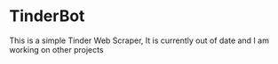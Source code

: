 # TinderBot
This is a simple Tinder Web Scraper, It is currently out of date and I am working on other projects

